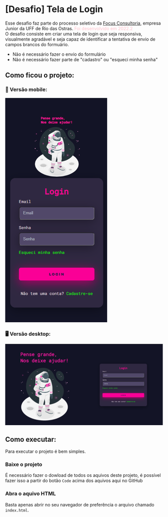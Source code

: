 # [Desafio] Tela de Login
Esse desafio faz parte do processo seletivo da [Focus Consultoria](https://github.com/ConsultoriaFocus), empresa Junior da UFF de Rio das Ostras. <span style="color:pink">Foi desenvolvido em 2022.2</span>\
O desafio consiste em criar uma tela de login que seja responsiva, visualmente agradável e seja capaz de identificar a tentativa de envio de campos brancos do formuário.
- Não é necessário fazer o envio do formulário
- Não é necessário fazer parte de "cadastro" ou "esqueci minha senha"

## Como ficou o projeto:

### 📱 Versão mobile:

![mobile version](/src-geral/mobile.png)

### 🖥️ Versão desktop:

![Desktop version](/src-geral/desktop.png)

## Como executar:
Para executar o projeto é bem simples.

### Baixe o projeto
É necessário fazer o dowload de todos os aquivos deste projeto, é possível fazer isso a partir do botão `Code` acima dos aquivos aqui no GitHub

### Abra o aquivo HTML
Basta apenas abrir no seu navegador de preferência o arquivo chamado `index.html`.